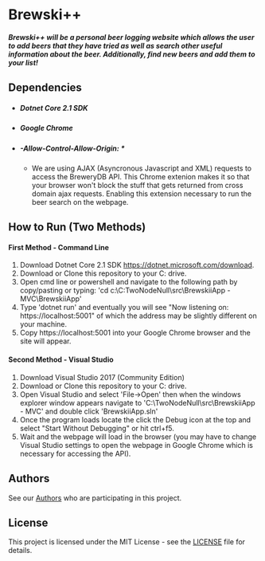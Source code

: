 # Brewski++
##### Brewski++ will be a personal beer logging website which allows the user to add beers that they have tried as well as search other useful information about the beer.  Additionally, find new beers and add them to your list!

## Dependencies
* ##### Dotnet Core 2.1 SDK
* ##### Google Chrome
* ##### -Allow-Control-Allow-Origin: *
  * We are using AJAX (Asyncronous Javascript and XML) requests to access the BreweryDB API.  This Chrome extenion makes it so that your browser won't block the stuff that gets returned from cross domain ajax requests.  Enabling this extension necessary to run the beer search on the webpage.

## How to Run (Two Methods)
#### First Method - Command Line
1. Download Dotnet Core 2.1 SDK https://dotnet.microsoft.com/download.
2. Download or Clone this repository to your C: drive.
3. Open cmd line or powershell and navigate to the following path by copy/pasting or typing:
      'cd c:\C:TwoNodeNull\src\BrewskiiApp - MVC\BrewskiiApp'
4. Type 'dotnet run' and eventually you will see "Now listening on: https://localhost:5001" of  which the address may be slightly different on your machine.
5. Copy https://localhost:5001 into your Google Chrome browser and the site will appear.

#### Second Method - Visual Studio
1. Download Visual Studio 2017 (Community Edition)
2. Download or Clone this repository to your C: drive.
3. Open Visual Studio and select 'File->Open' then when the windows explorer window appears navigate to  'C:\TwoNodeNull\src\BrewskiiApp - MVC' and double click 'BrewskiiApp.sln'
4. Once the program loads locate the click the Debug icon at the top and select "Start Without Debugging" or hit ctrl+f5.
5. Wait and the webpage will load in the browser (you may have to change Visual Studio settings to open the webpage in Google Chrome which is necessary for accessing the API).

## Authors

See our [Authors](https://github.com/IUS-CS/TwoNodeNull/blob/master/AUTHORS) who are participating in this project.

## License

This project is licensed under the MIT License - see the [LICENSE](https://github.com/IUS-CS/TwoNodeNull/blob/master/LICENSE) file for details.